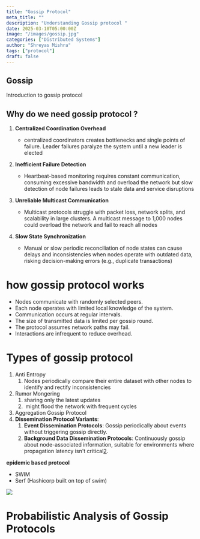 ```yaml
---
title: "Gossip Protocol"
meta_title: ""
description: "Understanding Gossip protocol "
date: 2025-03-10T05:00:00Z
image: "/images/gossip.jpg"
categories: ["Distributed Systems"]
author: "Shreyas Mishra"
tags: ["protocol"]
draft: false
---
```


## Gossip

Introduction to gossip protocol

## Why do we need gossip protocol ?

1. **Centralized Coordination Overhead**
    - centralized coordinators creates bottlenecks and single points of failure. Leader failures paralyze the system until a new leader is elected

2. **Inefficient Failure Detection**
    - Heartbeat-based monitoring requires constant communication, consuming excessive bandwidth and overload the network but slow detection of node failures leads to stale data and service disruptions

3. **Unreliable Multicast Communication**
    - Multicast protocols struggle with packet loss, network splits, and scalability in large clusters. A multicast message to 1,000 nodes could overload the network and fail to reach all nodes

4. **Slow State Synchronization**
    - Manual or slow periodic reconciliation of node states can cause delays and inconsistencies when nodes operate with outdated data, risking decision-making errors (e.g., duplicate transactions)

# how gossip protocol works

- Nodes communicate with randomly selected peers.
- Each node operates with limited local knowledge of the system.
- Communication occurs at regular intervals.
- The size of transmitted data is limited per gossip round.
- The protocol assumes network paths may fail.
- Interactions are infrequent to reduce overhead.

# Types of gossip protocol

1. Anti Entropy 
    1. Nodes periodically compare their entire dataset with other nodes to identify and rectify inconsistencies
2. Rumor Mongering 
    1. sharing only the latest updates
    2.  might flood the network with frequent cycles
3. Aggregation Gossip Protocol
4. **Dissemination Protocol Variants**:
    1. **Event Dissemination Protocols**: Gossip periodically about events without triggering gossip directly.
    2. **Background Data Dissemination Protocols**: Continuously gossip about node-associated information, suitable for environments where propagation latency isn't critical[2](https://en.wikipedia.org/wiki/Gossip_protocol).

**epidemic based protocol** 

- SWIM
- Serf (Hashicorp built on top of swim)

![](https://highscalability.com/content/images/2024/02/1nu8hxn-__squarespace_cacheversion-1689515298461.gif)

# **Probabilistic Analysis of Gossip Protocols**
